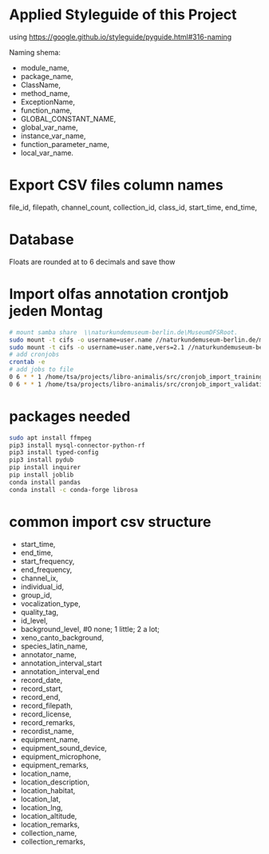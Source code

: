 # Applied Styleguide of this Project

using https://google.github.io/styleguide/pyguide.html#316-naming

Naming shema:

- module_name,
- package_name,
- ClassName,
- method_name,
- ExceptionName,
- function_name,
- GLOBAL_CONSTANT_NAME,
- global_var_name,
- instance_var_name,
- function_parameter_name,
- local_var_name.

# Export CSV files column names

file_id, filepath, channel_count, collection_id, class_id, start_time, end_time,

# Database

Floats are rounded at to 6 decimals and save thow

# Import olfas annotation crontjob jeden Montag

```bash
# mount samba share  \\naturkundemuseum-berlin.de\MuseumDFSRoot.
sudo mount -t cifs -o username=user.name //naturkundemuseum-berlin.de/museumdfsroot /mnt/z/ -o vers=2.0
sudo mount -t cifs -o username=user.name,vers=2.1 //naturkundemuseum-berlin.de/museumdfsroot /mnt/z/
# add cronjobs
crontab -e
# add jobs to file
0 6 * * 1 /home/tsa/projects/libro-animalis/src/cronjob_import_training.py
0 6 * * 1 /home/tsa/projects/libro-animalis/src/cronjob_import_validation.py
```

# packages needed

```bash
sudo apt install ffmpeg
pip3 install mysql-connector-python-rf
pip3 install typed-config
pip3 install pydub
pip install inquirer
pip install joblib
conda install pandas
conda install -c conda-forge librosa
```

# common import csv structure

- start_time,
- end_time,
- start_frequency,  
- end_frequency,
- channel_ix,
- individual_id,
- group_id,
- vocalization_type,
- quality_tag,
- id_level,
- background_level, #0 none; 1 little; 2 a lot;
- xeno_canto_background,
- species_latin_name,
- annotator_name,
- annotation_interval_start
- annotation_interval_end
- record_date,
- record_start,
- record_end,
- record_filepath,
- record_license,
- record_remarks,
- recordist_name,
- equipment_name,
- equipment_sound_device,
- equipment_microphone,
- equipment_remarks,
- location_name,
- location_description,
- location_habitat,
- location_lat,
- location_lng,
- location_altitude,
- location_remarks,
- collection_name,
- collection_remarks,
